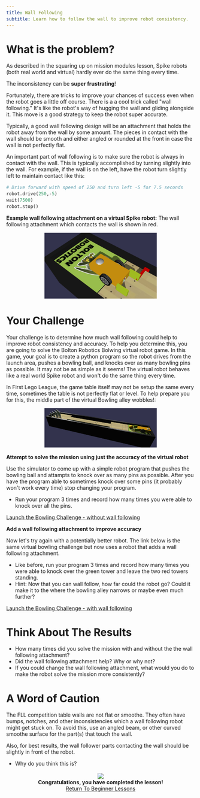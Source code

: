 ```yaml
---
title: Wall Following 
subtitle: Learn how to follow the wall to improve robot consistency.
---
```


# What is the problem?
As described in the squaring up on mission modules lesson, Spike robots (both real world and virtual) hardly ever do the same thing every time.  

The inconsistency can be __super frustrating__!  

Fortunately, there are tricks to improve your chances of success even when the robot goes a little off course.  There is a a cool trick called "wall following." It's like the robot's way of hugging the wall and gliding alongside it. This move is a good strategy to keep the robot super accurate.

Typically, a good wall following design will be an attachment that holds the robot away from the wall by some amount.  The pieces in contact with the wall should be smooth and either angled or rounded at the front in case the wall is not perfectly flat.

An important part of wall following is to make sure the robot is always in contact with the wall.  This is typically accomplished by turning slightly into the wall.  For example, if the wall is on the left, have the robot turn slightly left to maintain contact like this:

```python
# Drive forward with speed of 250 and turn left -5 for 7.5 seconds
robot.drive(250,-5)
wait(7500)
robot.stop()
```

__Example wall following attachment on a virtual Spike robot:__
The wall following attachment which contacts the wall is shown in red.
<p  align="center"><img src="../../../images/wallfollowing_robot.jpg" width=300></P>

# Your Challenge
Your challenge is to determine how much wall following could help to improve robot consistency and accuracy.  To help you determine this, you are going to solve the Bolton Robotics Bolwing virtual robot game.  In this game, your goal is to create a python program so the robot drives from the launch area, pushes a bowling ball, and knocks over as many bowling pins as possible.  It may not be as simple as it seems!  The virtual robot behaves like a real world Spike robot and won't do the same thing every time.  

In First Lego League, the game table itself may not be setup the same every time, sometimes the table is not perfectly flat or level.  To help prepare you for this, the middle part of the virtual Bowling alley wobbles!:
<p  align="center"><img src="../../../images/bowling_game.jpg" width=300></P>

__Attempt to solve the mission using just the accuracy of the virtual robot__

Use the simulator to come up with a simple robot program that pushes the bowling ball and attampts to knock over as many pins as possible.  After you have the program able to sometimes knock over some pins (it probably won't work every time) stop changing your program.  
- Run your program 3 times and record how many times you were able to knock over all the pins.

[Launch the Bowling Challenge - without wall following](https://fssfll.github.io/gears/public/index.html?worldJSON=https%3A%2F%2Ffssfll.github.io%2Ffssfll%2Fspike%2Flessons%2Fwallfollow%2Fbowling_world.json)

__Add a wall following attachment to improve accuracy__

Now let's try again with a potentially better robot. The link below is the same virtual bowling challenge but now uses a robot that adds a wall following attachment.  
- Like before, run your program 3 times and record how many times you were able to knock over the green tower and leave the two red towers standing.
- Hint: Now that you can wall follow, how far could the robot go?  Could it make it to the where the bowling alley narrows or maybe even much further?

[Launch the Bowling Challenge - with wall following](https://fssfll.github.io/gears/public/index.html?worldJSON=https%3A%2F%2Ffssfll.github.io%2Ffssfll%2Fspike%2Flessons%2Fwallfollow%2Fbowling_world.json&robotJSON=https%3A%2F%2Ffssfll.github.io%2Ffssfll%2Fspike%2Flessons%2Fwallfollow%2Fwallfollow_robot.json)

# Think About The Results
- How many times did you solve the mission with and without the the wall following attachment?  
- Did the wall following attachment help?  Why or why not?
- If you could change the wall following attachment, what would you do to make the robot solve the mission more consistently?

# A Word of Caution
The FLL competition table walls are not flat or smoothe.  They often have bumps, notches, and other inconsistencies which a wall following robot might get stuck on.  To avoid this, use an angled beam, or other curved smoothe surface for the part(s) that touch the wall.  

Also, for best results, the wall follower parts contacting the wall should be slightly in front of the robot.
- Why do you think this is?

<p align="center">
<IMG ALIGN="CENTER" SRC="https://fssfll.github.io/fssfll/images/finish.jpg">
<BR>
<B>Congratulations, you have completed the lesson!</B><BR>
<A HREF="https://fssfll.github.io/fssfll/spike/lessons/beginner/">Return To Beginner Lessons</A>
<BR>
 </P>
